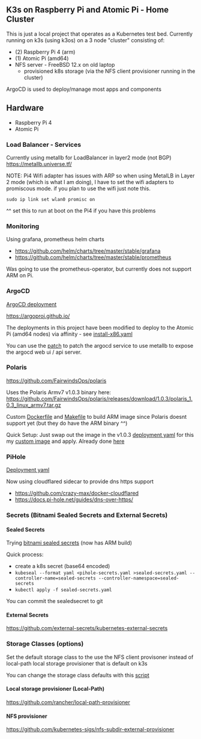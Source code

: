 ## K3s on Raspberry Pi and Atomic Pi  - Home Cluster
This is just a local project that operates as a Kubernetes test bed.  Currently running on k3s (using k3os) on a 3 node "cluster" consisting of:
- (2) Raspberry Pi 4 (arm)
- (1) Atomic Pi (amd64)
- NFS server - FreeBSD 12.x on old laptop
  - provisioned k8s storage (via the NFS client provisioner running in the cluster)

ArgoCD is used to deploy/manage most apps and components

## Hardware
- Raspberry Pi 4
- Atomic Pi

### Load Balancer - Services
Currently using metallb for LoadBalancer in layer2 mode (not BGP)
https://metallb.universe.tf/

NOTE: Pi4 Wifi adapter has issues with ARP so when using MetalLB in Layer 2 mode (which is what I am doing), I have to set the wifi adapters to promiscous mode.  if you plan to use the wifi just note this.

```
sudo ip link set wlan0 promisc on
```
^^ set this to run at boot on the Pi4 if you have this problems


### Monitoring
Using grafana, prometheus helm charts
- https://github.com/helm/charts/tree/master/stable/grafana
- https://github.com/helm/charts/tree/master/stable/prometheus

Was going to use the prometheus-operator, but currently does not support ARM on Pi.


### ArgoCD
[ArgoCD deployment](/k8s/system/argocd)

https://argoproj.github.io/

The deployments in this project have been modified to deploy to the Atomic Pi (amd64 nodes) via affinity - see [install-x86.yaml](/k8s/system/argocd/install-x86.yaml)

You can use the [patch](k8s/system/argocd/patch-svc-to-lb.sh) to patch the argocd service to use metallb to expose the argocd web ui / api server.


### Polaris
https://github.com/FairwindsOps/polaris

Uses the Polaris Armv7 v1.0.3 binary here: https://github.com/FairwindsOps/polaris/releases/download/1.0.3/polaris_1.0.3_linux_armv7.tar.gz

Custom [Dockerfile](/k8s/system/polaris/Dockerfile) and [Makefile](/k8s/system/polaris/Makefile) to build ARM image since Polaris doesnt support yet (but they do have the ARM binary ^^)

Quick Setup:
Just swap out the image in the v1.0.3 [deployment yaml](https://github.com/FairwindsOps/polaris/releases/download/1.0.3/dashboard.yaml) for this my [custom image](https://hub.docker.com/r/warpigg/polaris-arm) and apply.  Already done [here](/k8s/system/polaris/dashboard.yaml)


### PiHole
[Deployment yaml](/k8s/apps/pihole)

Now using cloudflared sidecar to provide dns https support

- https://github.com/crazy-max/docker-cloudflared
- https://docs.pi-hole.net/guides/dns-over-https/


### Secrets (Bitnami Sealed Secrets and External Secrets)

#### Sealed Secrets
Trying [bitnami sealed secrets](https://github.com/bitnami-labs/sealed-secrets) (now has ARM build)

Quick process:
- create a k8s secret (base64 encoded)
- `kubeseal --format yaml <pihole-secrets.yaml >sealed-secrets.yaml --controller-name=sealed-secrets --controller-namespace=sealed-secrets`
- `kubectl apply -f sealed-secrets.yaml`

You can commit the sealedsecret to git

#### External Secrets
https://github.com/external-secrets/kubernetes-external-secrets


### Storage Classes (options)
Set the default storage class to the use the NFS client provisoner instead of local-path local storage provisioner that is default on k3s

You can change the storage class defaults with this [script](k8s/system/storage/nfs-client/patch-default-storageclass.sh)


#### Local storage provisioner (Local-Path)
https://github.com/rancher/local-path-provisioner

#### NFS provisioner
https://github.com/kubernetes-sigs/nfs-subdir-external-provisioner
